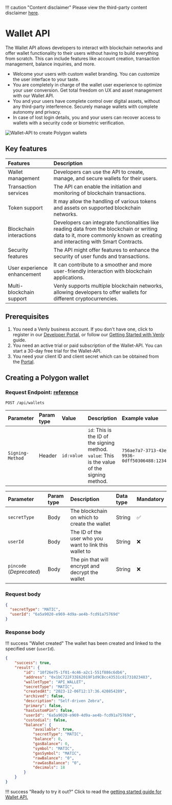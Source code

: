!!! caution "Content disclaimer"
    Please view the third-party content disclaimer [here](https://github.com/0xPolygon/polygon-docs/blob/main/CONTENT_DISCLAIMER.md).

# Wallet API

The Wallet API allows developers to interact with blockchain networks and offer wallet functionality to their users without having to build everything from scratch. This can include features like account creation, transaction management, balance inquiries, and more.

- Welcome your users with custom wallet branding. You can customize the user interface to your taste.
- You are completely in charge of the wallet user experience to optimize your user conversion. Get total freedom on UX and asset management with our Wallet API.
- You and your users have complete control over digital assets, without any third-party interference. Securely manage wallets with complete autonomy and privacy.
- In case of lost login details, you and your users can recover access to wallets with a security code or biometric verification.

![Wallet-API to create Polygon wallets](https://github.com/0xPolygon/polygon-docs/assets/139292301/e6be7eec-67e7-4234-89ba-98431c0ab754)

## Key features

| Features | Description |
| :-------------------------- | :-------------------------------------------------------------------------------------------------------------------------------------------------------------------------- |
| Wallet management           | Developers can use the API to create, manage, and secure wallets for their users.                                                                                           |
| Transaction services        | The API can enable the initiation and monitoring of blockchain transactions.                                                                                                |
| Token support               | It may allow the handling of various tokens and assets on supported blockchain networks.                                                                                    |
| Blockchain interactions     | Developers can integrate functionalities like reading data from the blockchain or writing data to it, more commonly known as creating and interacting with Smart Contracts. |
| Security features           | The API might offer features to enhance the security of user funds and transactions.                                                                                        |
| User experience enhancement | It can contribute to a smoother and more user-friendly interaction with blockchain applications.                                                                            |
| Multi-blockchain support    | Venly supports multiple blockchain networks, allowing developers to offer wallets for different cryptocurrencies. |

## Prerequisites

1. You need a Venly business account. If you don't have one, click to register in our [Developer Portal](https://portal.venly.io), or follow our [Getting Started with Venly](https://venly.readme.io/docs/getting-started) guide.
2. You need an active trial or paid subscription of the Wallet-API. You can start a 30-day free trial for the Wallet-API.
3. You need your client ID and client secret which can be obtained from the [Portal](https://portal.venly.io/).

## Creating a Polygon wallet

### Request Endpoint: [reference](https://docs.venly.io/reference/createwallet)

```https
POST /api/wallets
```
| Parameter        | Param type | Value      | Description                                                                                   | Example value                                 |
| :--------------- | :--------- | :--------- | :-------------------------------------------------------------------------------------------- | :-------------------------------------------- |
| `Signing-Method` | Header     | `id:value` | `id`: This is the ID of the signing method. `value`: This is the value of the signing method. | `756ae7a7-3713-43ee-9936-0dff50306488:123456` |

| Parameter                | Param type | Description                                            | Data type | Mandatory |
| :----------------------- | :--------- | :----------------------------------------------------- | :-------- | :-------- |
| `secretType`             | Body       | The blockchain on which to create the wallet           | String    | ✅         |
| `userId`                 | Body       | The ID of the user who you want to link this wallet to | String    | ❌         |
| `pincode` (_Deprecated_) | Body       | The pin that will encrypt and decrypt the wallet       | String    | ❌         |

### Request body

```json
{
  "secretType": "MATIC",
  "userId": "6a5a9020-e969-4d9a-ae4b-fcd91a75769d"
}
```

### Response body

!!! success "Wallet created"
    The wallet has been created and linked to the specified user (`userId`).

```json
{
    "success": true,
    "result": {
        "id": "10f26e75-1f01-4c46-a2c1-551f886c6db6",
        "address": "0x1bC722F33E62019F1d9CBcc43531c81731023483",
        "walletType": "API_WALLET",
        "secretType": "MATIC",
        "createdAt": "2023-12-06T12:17:36.420854289",
        "archived": false,
        "description": "Self-driven Zebra",
        "primary": false,
        "hasCustomPin": false,
        "userId": "6a5a9020-e969-4d9a-ae4b-fcd91a75769d",
        "custodial": false,
        "balance": {
            "available": true,
            "secretType": "MATIC",
            "balance": 0,
            "gasBalance": 0,
            "symbol": "MATIC",
            "gasSymbol": "MATIC",
            "rawBalance": "0",
            "rawGasBalance": "0",
            "decimals": 18
        }
    }
}
```

!!! success "Ready to try it out?"
    Click to read the [getting started guide for Wallet API.](https://docs.venly.io/docs/wallet-api-getting-started)
